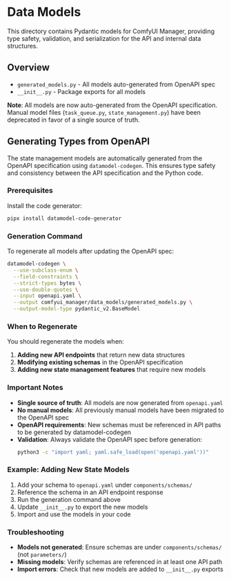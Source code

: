 # Data Models

This directory contains Pydantic models for ComfyUI Manager, providing type safety, validation, and serialization for the API and internal data structures.

## Overview

- `generated_models.py` - All models auto-generated from OpenAPI spec
- `__init__.py` - Package exports for all models

**Note**: All models are now auto-generated from the OpenAPI specification. Manual model files (`task_queue.py`, `state_management.py`) have been deprecated in favor of a single source of truth.

## Generating Types from OpenAPI

The state management models are automatically generated from the OpenAPI specification using `datamodel-codegen`. This ensures type safety and consistency between the API specification and the Python code.

### Prerequisites

Install the code generator:
```bash
pipx install datamodel-code-generator
```

### Generation Command

To regenerate all models after updating the OpenAPI spec:

```bash
datamodel-codegen \
  --use-subclass-enum \
  --field-constraints \
  --strict-types bytes \
  --use-double-quotes \
  --input openapi.yaml \
  --output comfyui_manager/data_models/generated_models.py \
  --output-model-type pydantic_v2.BaseModel
```

### When to Regenerate

You should regenerate the models when:

1. **Adding new API endpoints** that return new data structures
2. **Modifying existing schemas** in the OpenAPI specification  
3. **Adding new state management features** that require new models

### Important Notes

- **Single source of truth**: All models are now generated from `openapi.yaml`
- **No manual models**: All previously manual models have been migrated to the OpenAPI spec
- **OpenAPI requirements**: New schemas must be referenced in API paths to be generated by datamodel-codegen
- **Validation**: Always validate the OpenAPI spec before generation:
  ```bash
  python3 -c "import yaml; yaml.safe_load(open('openapi.yaml'))"
  ```

### Example: Adding New State Models

1. Add your schema to `openapi.yaml` under `components/schemas/`
2. Reference the schema in an API endpoint response
3. Run the generation command above
4. Update `__init__.py` to export the new models
5. Import and use the models in your code

### Troubleshooting

- **Models not generated**: Ensure schemas are under `components/schemas/` (not `parameters/`)
- **Missing models**: Verify schemas are referenced in at least one API path
- **Import errors**: Check that new models are added to `__init__.py` exports
